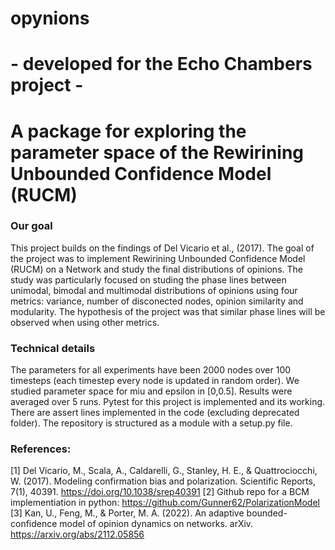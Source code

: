 # opynions
# - developed for the Echo Chambers project -
# A package for exploring the parameter space of the Rewirining Unbounded Confidence Model (RUCM)

### Our goal ###
This project builds on the findings of Del Vicario et al., (2017). The goal of the project was to implement Rewirining Unbounded Confidence Model (RUCM) on a Network and study the final distributions of opinions. The study was particularly focused on studing the phase lines between unimodal, bimodal and multimodal distributions of opinions using four metrics: variance, number of disconected nodes, opinion similarity and modularity. The hypothesis of the project was that similar phase lines will be observed when using other metrics. 

### Technical details ####
The parameters for all experiments have been 2000 nodes over 100 timesteps (each timestep every node is updated in random order). We studied parameter space for miu and epsilon in [0,0.5]. Results were averaged over 5 runs. 
Pytest for this project is implemented and its working. There are assert lines implemented in the code (excluding deprecated folder). The repository is structured as a module with a setup.py file. 

### References: ###
[1] Del Vicario, M., Scala, A., Caldarelli, G., Stanley, H. E., & Quattrociocchi, W. (2017). Modeling confirmation bias and polarization. Scientific Reports, 7(1), 40391. https://doi.org/10.1038/srep40391
[2] Github repo for a BCM implementiation in python: https://github.com/Gunner62/PolarizationModel
[3] Kan, U., Feng, M., & Porter, M. A. (2022). An adaptive bounded-confidence model of opinion dynamics on networks. arXiv. https://arxiv.org/abs/2112.05856
